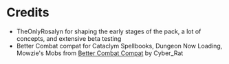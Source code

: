 # Credits
- TheOnlyRosalyn for shaping the early stages of the pack, a lot of concepts, and extensive beta testing
- Better Combat compat for Cataclym Spellbooks, Dungeon Now Loading, Mowzie's Mobs from [Better Combat Compat](https://www.curseforge.com/minecraft/data-packs/better-combat-compat) by Cyber_Rat
